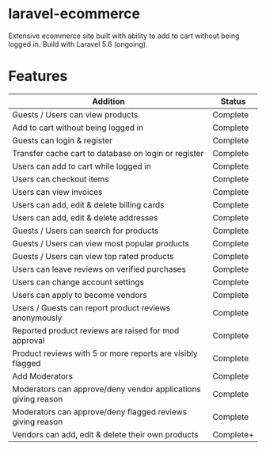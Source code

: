 # laravel-ecommerce
Extensive ecommerce site built with ability to add to cart without being logged in. Build with Laravel 5.6 (ongoing).

# Features
<table>
  <thead>
    <tr>
      <th>Addition</th>
      <th>Status</th>
    </tr>
  </thead>
  <tbody>
    <tr>
      <td>Guests / Users can view products</td>
      <td>Complete</td>
    </tr>
    <tr>
      <td>Add to cart without being logged in</td>
      <td>Complete</td>
    </tr>
    <tr>
      <td>Guests can login & register</td>
      <td>Complete</td>
    </tr>
    <tr>
      <td>Transfer cache cart to database on login or register</td>
      <td>Complete</td>
    </tr>
    <tr>
      <td>Users can add to cart while logged in</td>
      <td>Complete</td>
    </tr>
    <tr>
      <td>Users can checkout items</td>
      <td>Complete</td>
    </tr>
    <tr>
      <td>Users can view invoices</td>
      <td>Complete</td>
    </tr>
    <tr>
      <td>Users can add, edit & delete billing cards</td>
      <td>Complete</td>
    </tr>
    <tr>
      <td>Users can add, edit & delete addresses</td>
      <td>Complete</td>
    </tr>
    <tr>
      <td>Guests / Users can search for products</td>
      <td>Complete</td>
    </tr>
    <tr>
      <td>Guests / Users can view most popular products</td>
      <td>Complete</td>
    </tr>
    <tr>      
      <td>Guests / Users can view top rated products</td>
      <td>Complete</td>
    </tr>
    <tr>  
      <td>Users can leave reviews on verified purchases</td>
      <td>Complete</td>
    </tr>
    <tr>
      <td>Users can change account settings</td>
      <td>Complete</td>
    </tr>
    <tr>
      <td>Users can apply to become vendors</td>
      <td>Complete</td>
    </tr>
    <tr>  
      <td>Users / Guests can report product reviews anonymously</td>
      <td>Complete</td>
    </tr>
    <tr>
      <td>Reported product reviews are raised for mod approval</td>
      <td>Complete</td>
    </tr>
    <tr>
      <td>Product reviews with 5 or more reports are visibly flagged</td>
      <td>Complete</td>
    </tr>
    <tr>
      <td>Add Moderators</td>
      <td>Complete</td>
    </tr>
     <tr>
      <td>Moderators can approve/deny vendor applications giving reason</td>
      <td>Complete</td>
    </tr>
    <tr>
      <td>Moderators can approve/deny flagged reviews giving reason</td>
      <td>Complete</td>
    </tr>
    <tr>
      <td>Vendors can add, edit & delete their own products</td>
      <td>Complete+</td>
    </tr>    
  </tbody>
</table>
